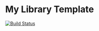 My Library Template
=====
[![Build Status](https://travis-ci.org/s0ber/bower-template.png?branch=master)](https://travis-ci.org/s0ber/bower-template)

